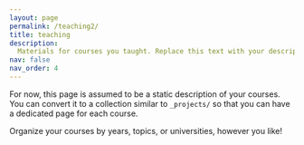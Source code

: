 ```yaml
---
layout: page
permalink: /teaching2/
title: teaching
description:
  Materials for courses you taught. Replace this text with your description.
nav: false
nav_order: 4
---
```


For now, this page is assumed to be a static description of your courses. You
can convert it to a collection similar to `_projects/` so that you can have a
dedicated page for each course.

Organize your courses by years, topics, or universities, however you like!
